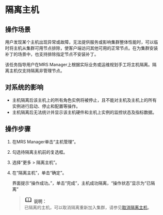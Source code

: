 # 隔离主机<a name="ZH-CN_TOPIC_0174499430"></a>

## 操作场景<a name="zh-cn_topic_0035251711_section6535825520147"></a>

用户发现某个主机出现异常或故障，无法提供服务或影响集群整体性能时，可以临时将主机从集群可用节点排除，使客户端访问其他可用的正常节点。在为集群安装补丁的场景中，也支持排除指定节点不安装补丁。

该任务指导用户在MRS Manager上根据实际业务或运维规划手工将主机隔离。隔离主机仅支持隔离非管理节点。

## 对系统的影响<a name="zh-cn_topic_0035251711_section1812132520224"></a>

-   主机隔离后该主机上的所有角色实例将被停止，且不能对主机及主机上的所有实例进行启动、停止和配置等操作。
-   主机隔离后无法统计并显示该主机硬件和主机上实例的监控状态及指标数据。

## 操作步骤<a name="zh-cn_topic_0035251711_section4713394420240"></a>

1.  在MRS Manager单击“主机管理”。
2.  勾选待隔离主机前的复选框。
3.  选择“更多 \> 隔离主机”。
4.  在“隔离主机”，单击“确定”。

    界面提示“操作成功。”，单击“完成”，主机成功隔离，“操作状态”显示为“已隔离”

    >![](public_sys-resources/icon-note.gif) **说明：**   
    >已隔离的主机，可以取消隔离重新加入集群，请参见[取消隔离主机](取消隔离主机-119.md#ZH-CN_TOPIC_0174499431)。  


